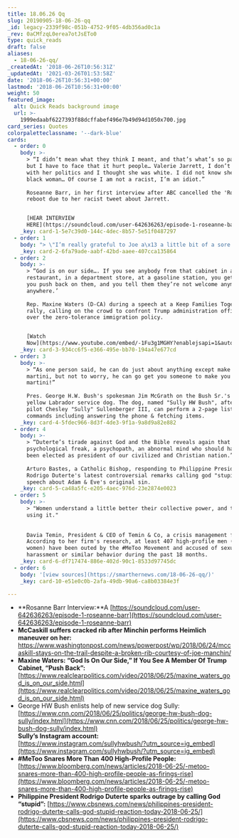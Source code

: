 ```yaml
---
title: 18.06.26 Qq
slug: 20190905-18-06-26-qq
_id: legacy-2339f98c-051b-4752-9f05-4db356ad0c1a
_rev: 0aCMfzqL0erea7otJsETo0
type: quick_reads
draft: false
aliases:
  - 18-06-26-qq/
_createdAt: '2018-06-26T10:56:31Z'
_updatedAt: '2021-03-26T01:53:58Z'
date: '2018-06-26T10:56:31+00:00'
lastmod: '2018-06-26T10:56:31+00:00'
weight: 50
featured_image:
  alt: Quick Reads background image
  url: >-
    1999edaabf6227393f88dcffabef496e7b49d94d1050x700.jpg
card_series: Quotes
colorpaletteclassname: '--dark-blue'
cards:
  - order: 0
    body: >-
      > “I didn’t mean what they think I meant, and that’s what’s so painful,
      but I have to face that it hurt people… Valerie Jarrett, I don’t agree
      with her politics and I thought she was white. I did not know she was a
      black woman… Of course I am not a racist, I’m an idiot.”  
        
      Roseanne Barr, in her first interview after ABC cancelled the 'Roseanne'
      reboot due to her racist tweet about Jarrett.


      [HEAR INTERVIEW
      HERE](https://soundcloud.com/user-642636263/episode-1-roseanne-barr)
    _key: card-1-5e7c39d0-144c-4dec-8b57-5e51f0487297
  - order: 1
    body: "> \"I’m really grateful to Joe a\x13 a little bit of a sore rib for a couple of weeks is no big deal.”  \n  \nSenator Claire McCaskill (D-MO) joked she was avoiding hugs after fellow Senator Joe Manchin (D-WV) broke a rib while saving her with the Heimlich maneuver while she was choking. Manchin & McCaskill are seen as 2 of the most vulnerable Sen Dems up for reelection this year, after Pres. Trump won both states by a landslide."
    _key: card-2-6fa79ade-aabf-42bd-aaee-407cca135864
  - order: 2
    body: >-
      > “God is on our side…. If you see anybody from that cabinet in a
      restaurant, in a department store, at a gasoline station, you get out …
      you push back on them, and you tell them they’re not welcome anymore,
      anywhere.’  
        
      Rep. Maxine Waters (D-CA) during a speech at a Keep Families Together
      rally, calling on the crowd to confront Trump administration officials
      over the zero-tolerance immigration policy.


      [Watch
      Now](https://www.youtube.com/embed/-1Fu3g1MGHY?enablejsapi=1&autoplay=1&rel=0)
    _key: card-3-934cc6f5-e366-495e-bb70-194a47e677cd
  - order: 3
    body: >-
      > “As one person said, he can do just about anything except make you a
      martini, but not to worry, he can go get you someone to make you a
      martini!”  
        
      Pres. George H.W. Bush's spokesman Jim McGrath on the Bush Sr.'s new
      yellow Labrador service dog. The dog, named "Sully HW Bush", after hero
      pilot Chesley "Sully" Sullenberger III, can perform a 2-page list of
      commands including answering the phone & fetching items.
    _key: card-4-5fdec966-8d3f-4de3-9f1a-9a8d9a82e882
  - order: 4
    body: >-
      > “Duterte’s tirade against God and the Bible reveals again that he is a
      psychological freak, a psychopath, an abnormal mind who should have not
      been elected as president of our civilized and Christian nation.”  
        
      Arturo Bastes, a Catholic Bishop, responding to Philippine President
      Rodrigo Duterte's latest controversial remarks calling god "stupid" in a
      speech about Adam & Eve's original sin.
    _key: card-5-ca48a5fc-e205-4aec-976d-23e2874e0023
  - order: 5
    body: >-
      > "Women understand a little better their collective power, and they’re
      using it."  
        
        
      Davia Temin, President & CEO of Temin & Co, a crisis management firm.
      According to her firm's research, at least 407 high-profile men (& 7
      women) have been outed by the #MeToo Movement and accused of sexual
      harassment or similar behavior during the past 18 months.
    _key: card-6-df717474-886e-402d-90c1-8533d97745dc
  - order: 6
    body: '[view sources](https://smarthernews.com/18-06-26-qq/)'
    _key: card-10-e51e0c0b-2afa-49db-90a6-ca8b03384e3f

---
```

* **Rosanne Barr Interview:**A [https://soundcloud.com/user-642636263/episode-1-roseanne-barr](https://soundcloud.com/user-642636263/episode-1-roseanne-barr)
* **McCaskill suffers cracked rib after Minchin performs Heimlich maneuver on her:**  
https://www.washingtonpost.com/news/powerpost/wp/2018/06/24/mccaskill-stays-on-the-trail-despite-a-broken-rib-courtesy-of-joe-manchin/
* **Maxine Waters: “God Is On Our Side,” If You See A Member Of Trump Cabinet, “Push Back”:** [https://www.realclearpolitics.com/video/2018/06/25/maxine_waters_god_is_on_our_side.html](https://www.realclearpolitics.com/video/2018/06/25/maxine_waters_god_is_on_our_side.html)
* George HW Bush enlists help of new service dog Sully:  
[https://www.cnn.com/2018/06/25/politics/george-hw-bush-dog-sully/index.html](https://www.cnn.com/2018/06/25/politics/george-hw-bush-dog-sully/index.html)  
**Sully’s Instagram account:**  
[https://www.instagram.com/sullyhwbush/?utm_source=ig_embed](https://www.instagram.com/sullyhwbush/?utm_source=ig_embed)
* **#MeToo Snares More Than 400 High-Profile People:** [https://www.bloomberg.com/news/articles/2018-06-25/-metoo-snares-more-than-400-high-profile-people-as-firings-rise](https://www.bloomberg.com/news/articles/2018-06-25/-metoo-snares-more-than-400-high-profile-people-as-firings-rise)
* **Philippine President Rodrigo Duterte sparks outrage by calling God “stupid”:** [https://www.cbsnews.com/news/philippines-president-rodrigo-duterte-calls-god-stupid-reaction-today-2018-06-25/](https://www.cbsnews.com/news/philippines-president-rodrigo-duterte-calls-god-stupid-reaction-today-2018-06-25/)